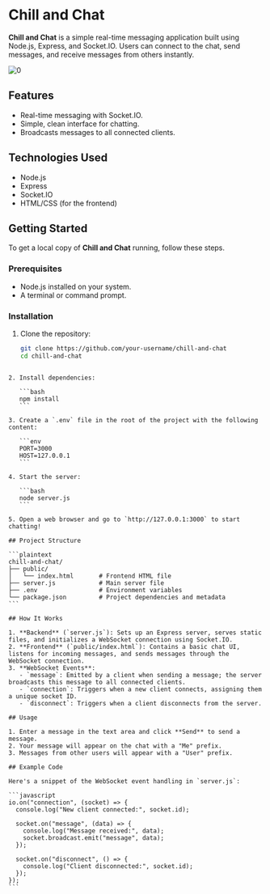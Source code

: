 # Chill and Chat

**Chill and Chat** is a simple real-time messaging application built using Node.js, Express, and Socket.IO. Users can connect to the chat, send messages, and receive messages from others instantly.

![0](https://github.com/user-attachments/assets/ba2069d7-ac65-4e5f-8896-8a6eb20ca0ba)

## Features

- Real-time messaging with Socket.IO.
- Simple, clean interface for chatting.
- Broadcasts messages to all connected clients.

## Technologies Used

- Node.js
- Express
- Socket.IO
- HTML/CSS (for the frontend)

## Getting Started

To get a local copy of **Chill and Chat** running, follow these steps.

### Prerequisites

- Node.js installed on your system.
- A terminal or command prompt.

### Installation

1. Clone the repository:

   ```bash
   git clone https://github.com/your-username/chill-and-chat
   cd chill-and-chat
   ```

````

2. Install dependencies:

   ```bash
   npm install
   ```

3. Create a `.env` file in the root of the project with the following content:

   ```env
   PORT=3000
   HOST=127.0.0.1
   ```

4. Start the server:

   ```bash
   node server.js
   ```

5. Open a web browser and go to `http://127.0.0.1:3000` to start chatting!

## Project Structure

```plaintext
chill-and-chat/
├── public/
│   └── index.html       # Frontend HTML file
├── server.js            # Main server file
├── .env                 # Environment variables
└── package.json         # Project dependencies and metadata
```

## How It Works

1. **Backend** (`server.js`): Sets up an Express server, serves static files, and initializes a WebSocket connection using Socket.IO.
2. **Frontend** (`public/index.html`): Contains a basic chat UI, listens for incoming messages, and sends messages through the WebSocket connection.
3. **WebSocket Events**:
   - `message`: Emitted by a client when sending a message; the server broadcasts this message to all connected clients.
   - `connection`: Triggers when a new client connects, assigning them a unique socket ID.
   - `disconnect`: Triggers when a client disconnects from the server.

## Usage

1. Enter a message in the text area and click **Send** to send a message.
2. Your message will appear on the chat with a "Me" prefix.
3. Messages from other users will appear with a "User" prefix.

## Example Code

Here's a snippet of the WebSocket event handling in `server.js`:

```javascript
io.on("connection", (socket) => {
  console.log("New client connected:", socket.id);

  socket.on("message", (data) => {
    console.log("Message received:", data);
    socket.broadcast.emit("message", data);
  });

  socket.on("disconnect", () => {
    console.log("Client disconnected:", socket.id);
  });
});
```
````
